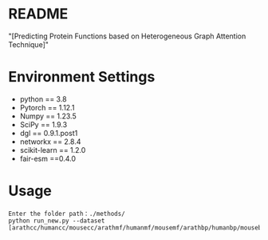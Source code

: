 # README
"[Predicting Protein Functions based on Heterogeneous Graph Attention Technique]"

# Environment Settings 
* python == 3.8  
* Pytorch == 1.12.1
* Numpy == 1.23.5 
* SciPy == 1.9.3 
* dgl == 0.9.1.post1 
* networkx == 2.8.4
* scikit-learn == 1.2.0 
* fair-esm ==0.4.0

# Usage 
````
Enter the folder path：./methods/
python run_new.py --dataset [arathcc/humancc/mousecc/arathmf/humanmf/mousemf/arathbp/humanbp/mousebp]
````
